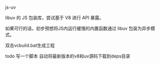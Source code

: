  js-uv
 
 libuv 的 JS 包装库，尝试基于 V8 进行 API 暴露。
 
 如果可行的话，初步预想将JS内运行缓慢的内置函数通过 libuv 包装为异步模式。


 双击vcbuild.bat生成工程

 todo 写一个脚本 自动将最新版本的v8和uv源码下载到deps目录
